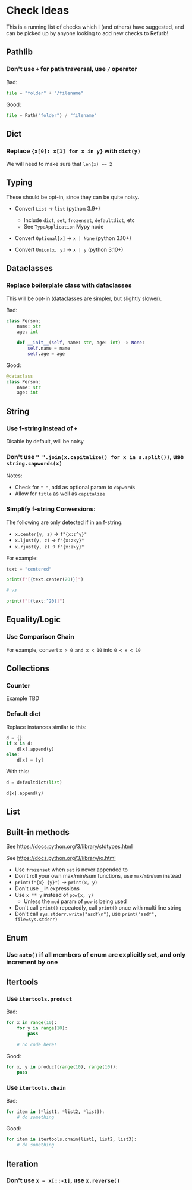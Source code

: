 # Check Ideas

This is a running list of checks which I (and others) have suggested, and can
be picked up by anyone looking to add new checks to Refurb!

## Pathlib

### Don't use `+` for path traversal, use `/` operator

Bad:

```python
file = "folder" + "/filename"
```

Good:

```python
file = Path("folder") / "filename"
```

## Dict

### Replace `{x[0]: x[1] for x in y}` with `dict(y)`

We will need to make sure that `len(x) == 2`

## Typing

These should be opt-in, since they can be quite noisy.

* Convert `List` -> `list` (python 3.9+)
  - Include `dict`, `set`, `frozenset`, `defaultdict`, etc
  - See `TypeApplication` Mypy node

* Convert `Optional[x]` -> `x | None` (python 3.10+)

* Convert `Union[x, y]` -> `x | y` (python 3.10+)

## Dataclasses

### Replace boilerplate class with dataclasses

This will be opt-in (dataclasses are simpler, but slightly slower).

Bad:

```python
class Person:
    name: str
    age: int

    def __init__(self, name: str, age: int) -> None:
        self.name = name
        self.age = age
```

Good:

```python
@dataclass
class Person:
    name: str
    age: int
```

## String

### Use f-string instead of `+`

Disable by default, will be noisy

### Don't use `" ".join(x.capitalize() for x in s.split())`, use `string.capwords(x)`

Notes:

* Check for `" "`, add as optional param to `capwords`
* Allow for `title` as well as `capitalize`

### Simplify f-string Conversions:

The following are only detected if in an f-string:

* `x.center(y, z)` -> `f"{x:z^y}"`
* `x.ljust(y, z)` -> `f"{x:z<y}"`
* `x.rjust(y, z)` -> `f"{x:z>y}"`

For example:

```python
text = "centered"

print(f"[{text.center(20)}]")

# vs

print(f"[{text:^20}]")
```

## Equality/Logic

### Use Comparison Chain

For example, convert `x > 0 and x < 10` into `0 < x < 10`

## Collections

### Counter

Example TBD

### Default dict

Replace instances similar to this:

```python
d = {}
if x in d:
    d[x].append(y)
else:
    d[x] = [y]
```

With this:

```python
d = defaultdict(list)

d[x].append(y)
```

## List

## Built-in methods

See https://docs.python.org/3/library/stdtypes.html

See https://docs.python.org/3/library/io.html

* Use `frozenset` when `set` is never appended to
* Don't roll your own max/min/sum functions, use `max`/`min`/`sum` instead
* `print(f"{x} {y}")` -> `print(x, y)`
* Don't use `_` in expressions
* Use `x ** y` instead of `pow(x, y)`
  * Unless the `mod` param of `pow` is being used
* Don't call `print()` repeatedly, call `print()` once with multi line string
* Don't call `sys.stderr.write("asdf\n")`, use `print("asdf", file=sys.stderr)`

## Enum

### Use `auto()` if all members of enum are explicitly set, and only increment by one

## Itertools

### Use `itertools.product`

Bad:

```python
for x in range(10):
    for y in range(10):
        pass

    # no code here!
```

Good:

```python
for x, y in product(range(10), range(10)):
    pass
```

### Use `itertools.chain`

Bad:

```python
for item in (*list1, *list2, *list3):
    # do something
```

Good:

```python
for item in itertools.chain(list1, list2, list3):
    # do something
```

## Iteration

### Don't use `x = x[::-1]`, use `x.reverse()`
